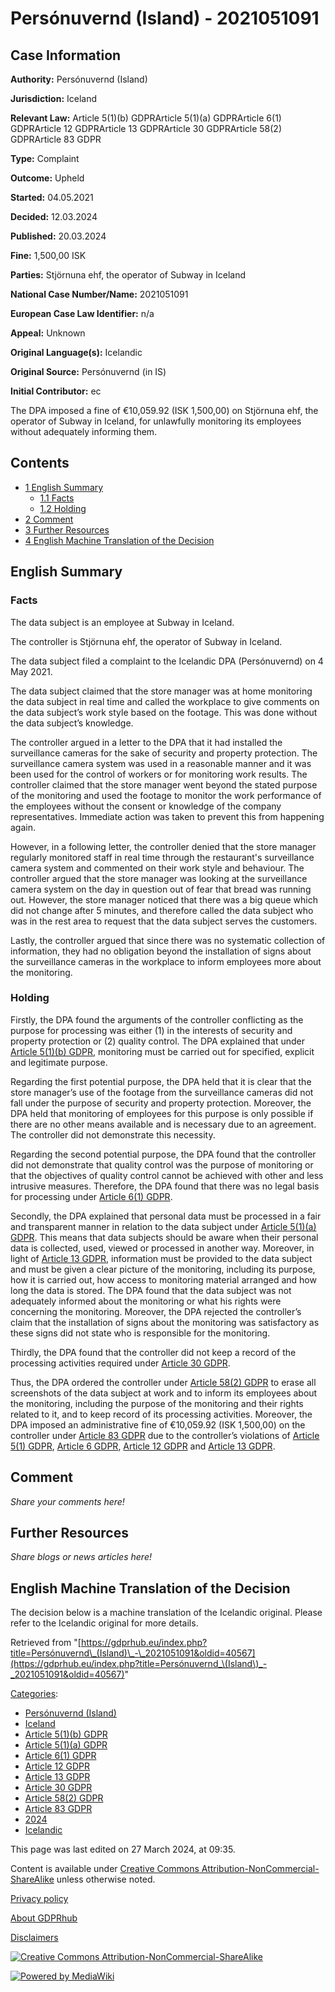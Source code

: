 # Persónuvernd (Island) - 2021051091

## Case Information

**Authority:** Persónuvernd (Island)

**Jurisdiction:** Iceland

**Relevant Law:** Article 5(1)(b) GDPRArticle 5(1)(a) GDPRArticle 6(1) GDPRArticle 12 GDPRArticle 13 GDPRArticle 30 GDPRArticle 58(2) GDPRArticle 83 GDPR

**Type:** Complaint

**Outcome:** Upheld

**Started:** 04.05.2021

**Decided:** 12.03.2024

**Published:** 20.03.2024

**Fine:** 1,500,00 ISK

**Parties:** Stjörnuna ehf, the operator of Subway in Iceland

**National Case Number/Name:** 2021051091

**European Case Law Identifier:** n/a

**Appeal:** Unknown

**Original Language(s):** Icelandic

**Original Source:** Persónuvernd (in IS)

**Initial Contributor:** ec

The DPA imposed a fine of €10,059.92 (ISK 1,500,00) on Stjörnuna ehf, the operator of Subway in Iceland, for unlawfully monitoring its employees without adequately informing them.

## Contents

*   [1 English Summary](#English_Summary)
    *   [1.1 Facts](#Facts)
    *   [1.2 Holding](#Holding)
*   [2 Comment](#Comment)
*   [3 Further Resources](#Further_Resources)
*   [4 English Machine Translation of the Decision](#English_Machine_Translation_of_the_Decision)

## English Summary

### Facts

The data subject is an employee at Subway in Iceland.

The controller is Stjörnuna ehf, the operator of Subway in Iceland.

The data subject filed a complaint to the Icelandic DPA (Persónu­vernd) on 4 May 2021.

The data subject claimed that the store manager was at home monitoring the data subject in real time and called the workplace to give comments on the data subject’s work style based on the footage. This was done without the data subject’s knowledge.

The controller argued in a letter to the DPA that it had installed the surveillance cameras for the sake of security and property protection. The surveillance camera system was used in a reasonable manner and it was been used for the control of workers or for monitoring work results. The controller claimed that the store manager went beyond the stated purpose of the monitoring and used the footage to monitor the work performance of the employees without the consent or knowledge of the company representatives. Immediate action was taken to prevent this from happening again.

However, in a following letter, the controller denied that the store manager regularly monitored staff in real time through the restaurant's surveillance camera system and commented on their work style and behaviour. The controller argued that the store manager was looking at the surveillance camera system on the day in question out of fear that bread was running out. However, the store manager noticed that there was a big queue which did not change after 5 minutes, and therefore called the data subject who was in the rest area to request that the data subject serves the customers.

Lastly, the controller argued that since there was no systematic collection of information, they had no obligation beyond the installation of signs about the surveillance cameras in the workplace to inform employees more about the monitoring.

### Holding

Firstly, the DPA found the arguments of the controller conflicting as the purpose for processing was either (1) in the interests of security and property protection or (2) quality control. The DPA explained that under [Article 5(1)(b) GDPR](/index.php?title=Article_5_GDPR#1b "Article 5 GDPR"), monitoring must be carried out for specified, explicit and legitimate purpose.

Regarding the first potential purpose, the DPA held that it is clear that the store manager’s use of the footage from the surveillance cameras did not fall under the purpose of security and property protection. Moreover, the DPA held that monitoring of employees for this purpose is only possible if there are no other means available and is necessary due to an agreement. The controller did not demonstrate this necessity.

Regarding the second potential purpose, the DPA found that the controller did not demonstrate that quality control was the purpose of monitoring or that the objectives of quality control cannot be achieved with other and less intrusive measures. Therefore, the DPA found that there was no legal basis for processing under [Article 6(1) GDPR](/index.php?title=Article_6_GDPR#1 "Article 6 GDPR").

Secondly, the DPA explained that personal data must be processed in a fair and transparent manner in relation to the data subject under [Article 5(1)(a) GDPR](/index.php?title=Article_5_GDPR#1a "Article 5 GDPR"). This means that data subjects should be aware when their personal data is collected, used, viewed or processed in another way. Moreover, in light of [Article 13 GDPR](/index.php?title=Article_13_GDPR "Article 13 GDPR"), information must be provided to the data subject and must be given a clear picture of the monitoring, including its purpose, how it is carried out, how access to monitoring material arranged and how long the data is stored. The DPA found that the data subject was not adequately informed about the monitoring or what his rights were concerning the monitoring. Moreover, the DPA rejected the controller’s claim that the installation of signs about the monitoring was satisfactory as these signs did not state who is responsible for the monitoring.

Thirdly, the DPA found that the controller did not keep a record of the processing activities required under [Article 30 GDPR](/index.php?title=Article_30_GDPR "Article 30 GDPR").

Thus, the DPA ordered the controller under [Article 58(2) GDPR](/index.php?title=Article_58_GDPR#2 "Article 58 GDPR") to erase all screenshots of the data subject at work and to inform its employees about the monitoring, including the purpose of the monitoring and their rights related to it, and to keep record of its processing activities. Moreover, the DPA imposed an administrative fine of €10,059.92 (ISK 1,500,00) on the controller under [Article 83 GDPR](/index.php?title=Article_83_GDPR "Article 83 GDPR") due to the controller’s violations of [Article 5(1) GDPR](/index.php?title=Article_5_GDPR#1 "Article 5 GDPR"), [Article 6 GDPR](/index.php?title=Article_6_GDPR "Article 6 GDPR"), [Article 12 GDPR](/index.php?title=Article_12_GDPR "Article 12 GDPR") and [Article 13 GDPR](/index.php?title=Article_13_GDPR "Article 13 GDPR").

## Comment

_Share your comments here!_

## Further Resources

_Share blogs or news articles here!_

## English Machine Translation of the Decision

The decision below is a machine translation of the Icelandic original. Please refer to the Icelandic original for more details.

Retrieved from "[https://gdprhub.eu/index.php?title=Persónuvernd\_(Island)\_-\_2021051091&oldid=40567](https://gdprhub.eu/index.php?title=Persónuvernd_\(Island\)_-_2021051091&oldid=40567)"

[Categories](/index.php?title=Special:Categories "Special:Categories"):

*   [Persónuvernd (Island)](/index.php?title=Category:Pers%C3%B3nuvernd_\(Island\) "Category:Persónuvernd (Island)")
*   [Iceland](/index.php?title=Category:Iceland "Category:Iceland")
*   [Article 5(1)(b) GDPR](/index.php?title=Category:Article_5\(1\)\(b\)_GDPR "Category:Article 5(1)(b) GDPR")
*   [Article 5(1)(a) GDPR](/index.php?title=Category:Article_5\(1\)\(a\)_GDPR "Category:Article 5(1)(a) GDPR")
*   [Article 6(1) GDPR](/index.php?title=Category:Article_6\(1\)_GDPR "Category:Article 6(1) GDPR")
*   [Article 12 GDPR](/index.php?title=Category:Article_12_GDPR "Category:Article 12 GDPR")
*   [Article 13 GDPR](/index.php?title=Category:Article_13_GDPR "Category:Article 13 GDPR")
*   [Article 30 GDPR](/index.php?title=Category:Article_30_GDPR "Category:Article 30 GDPR")
*   [Article 58(2) GDPR](/index.php?title=Category:Article_58\(2\)_GDPR "Category:Article 58(2) GDPR")
*   [Article 83 GDPR](/index.php?title=Category:Article_83_GDPR "Category:Article 83 GDPR")
*   [2024](/index.php?title=Category:2024 "Category:2024")
*   [Icelandic](/index.php?title=Category:Icelandic "Category:Icelandic")

This page was last edited on 27 March 2024, at 09:35.

Content is available under [Creative Commons Attribution-NonCommercial-ShareAlike](https://creativecommons.org/licenses/by-nc-sa/4.0/) unless otherwise noted.

[Privacy policy](/index.php?title=GDPRhub:Privacy_policy)

[About GDPRhub](/index.php?title=GDPRhub:About)

[Disclaimers](/index.php?title=GDPRhub:General_disclaimer)

[![Creative Commons Attribution-NonCommercial-ShareAlike](/resources/assets/licenses/cc-by-nc-sa.png)](https://creativecommons.org/licenses/by-nc-sa/4.0/)

[![Powered by MediaWiki](/resources/assets/poweredby_mediawiki_88x31.png)](https://www.mediawiki.org/)